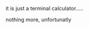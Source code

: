 it is just a terminal calculator.....


























































































































nothing more, unfortunatly
